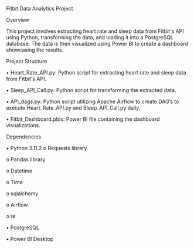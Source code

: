 Fitbit Data Analytics Project

Overview

This project involves extracting heart rate and sleep data from Fitbit's API using Python, transforming the data, and loading it into a PostgreSQL database. The data is then visualized using Power BI to create a dashboard showcasing the results.

Project Structure

•	Heart_Rate_API.py: Python script for extracting heart rate and sleep data from Fitbit's API.

•	Sleep_API_Call.py: Python script for transforming the extracted data.

•	API_dags.py: Python script utilizing Apache Airflow to create DAG’s to execute Heart_Rate_API.py and Sleep_API_Call.py daily.

•	Fitbit_Dashboard.pbix: Power BI file containing the dashboard visualizations.
  
Dependencies

•	Python 3.11.2
o	Requests library
 
o	Pandas library

o	Datetime

o	Time

o	sqlalchemy

o	Airflow

o	re

•	PostgreSQL

•	Power BI Desktop
